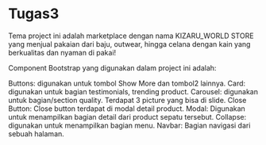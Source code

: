 # Tugas3
Tema project ini adalah marketplace dengan nama KIZARU_WORLD STORE yang menjual pakaian dari baju, outwear, hingga celana dengan kain yang berkualitas dan nyaman di pakai!

Component Bootstrap yang digunakan dalam project ini adalah:

Buttons: digunakan untuk tombol Show More dan tombol2 lainnya.
Card: digunakan untuk bagian testimonials, trending product.
Carousel: digunakan untuk bagian/section quality. Terdapat 3 picture yang bisa di slide.
Close Button: Close button terdapat di modal detail product.
Modal: Digunakan untuk menampilkan bagian detail dari product sepatu tersebut.
Collapse: digunakan untuk menampilkan bagian menu.
Navbar: Bagian navigasi dari sebuah halaman.

